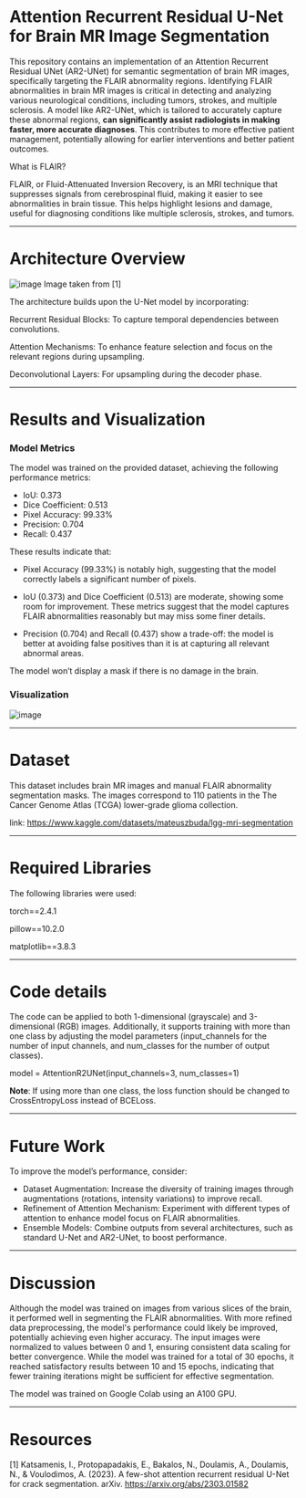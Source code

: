 # Attention Recurrent Residual U-Net for Brain MR Image Segmentation

This repository contains an implementation of an Attention Recurrent Residual UNet (AR2-UNet) for semantic segmentation of brain MR images, specifically targeting the FLAIR abnormality regions. Identifying FLAIR abnormalities in brain MR images is critical in detecting and analyzing various neurological conditions, including tumors, strokes, and multiple sclerosis. A model like AR2-UNet, which is tailored to accurately capture these abnormal regions, **can significantly assist radiologists in making faster, more accurate diagnoses**. This contributes to more effective patient management, potentially allowing for earlier interventions and better patient outcomes.

What is FLAIR?

FLAIR, or Fluid-Attenuated Inversion Recovery, is an MRI technique that suppresses signals from cerebrospinal fluid, making it easier to see abnormalities in brain tissue. This helps highlight lesions and damage, useful for diagnosing conditions like multiple sclerosis, strokes, and tumors.

--------------------------------------------------------------------------------------------------------------------------------
# Architecture Overview

![image](https://github.com/user-attachments/assets/aa60dece-c2ef-4df5-af34-1efcb9bc7d14)
Image taken from [1]

The architecture builds upon the U-Net model by incorporating:

Recurrent Residual Blocks: To capture temporal dependencies between convolutions.

Attention Mechanisms: To enhance feature selection and focus on the relevant regions during upsampling.

Deconvolutional Layers: For upsampling during the decoder phase.

--------------------------------------------------------------------------------------------------------------------------------

# Results and Visualization

### Model Metrics 
The model was trained on the provided dataset, achieving the following performance metrics:

* IoU: 0.373
* Dice Coefficient: 0.513
* Pixel Accuracy: 99.33%
* Precision: 0.704
* Recall: 0.437

These results indicate that:

* Pixel Accuracy (99.33%) is notably high, suggesting that the model correctly labels a significant number of pixels.
  
* IoU (0.373) and Dice Coefficient (0.513) are moderate, showing some room for improvement. These metrics suggest that the model captures FLAIR abnormalities reasonably but may miss some finer details.
  
* Precision (0.704) and Recall (0.437) show a trade-off: the model is better at avoiding false positives than it is at capturing all relevant abnormal areas.

The model won’t display a mask if there is no damage in the brain.

### Visualization

![image](https://github.com/user-attachments/assets/4a5f2532-ec2e-489d-af05-e5efb5cf0aea)


--------------------------------------------------------------------------------------------------------------------------------

# Dataset
 
This dataset includes brain MR images and manual FLAIR abnormality segmentation masks. The images correspond to 110 patients in the The Cancer Genome Atlas (TCGA) lower-grade glioma collection.

link: https://www.kaggle.com/datasets/mateuszbuda/lgg-mri-segmentation

--------------------------------------------------------------------------------------------------------------------------------

# Required Libraries
The following libraries were used:

torch==2.4.1

pillow==10.2.0

matplotlib==3.8.3

--------------------------------------------------------------------------------------------------------------------------------

# Code details

The code can be applied to both 1-dimensional (grayscale) and 3-dimensional (RGB) images. Additionally, it supports training with more than one class by adjusting the model parameters (input_channels for the number of input channels, and num_classes for the number of output classes).

model = AttentionR2UNet(input_channels=3, num_classes=1)

**Note**: If using more than one class, the loss function should be changed to CrossEntropyLoss instead of BCELoss.

--------------------------------------------------------------------------------------------------------------------------------

# Future Work

To improve the model’s performance, consider:

* Dataset Augmentation: Increase the diversity of training images through augmentations (rotations, intensity variations) to improve recall.
* Refinement of Attention Mechanism: Experiment with different types of attention to enhance model focus on FLAIR abnormalities.
* Ensemble Models: Combine outputs from several architectures, such as standard U-Net and AR2-UNet, to boost performance.

--------------------------------------------------------------------------------------------------------------------------------

# Discussion 

Although the model was trained on images from various slices of the brain, it performed well in segmenting the FLAIR abnormalities. With more refined data preprocessing, the model's performance could likely be improved, potentially achieving even higher accuracy. The input images were normalized to values between 0 and 1, ensuring consistent data scaling for better convergence. While the model was trained for a total of 30 epochs, it reached satisfactory results between 10 and 15 epochs, indicating that fewer training iterations might be sufficient for effective segmentation.

The model was trained on Google Colab using an A100 GPU.


--------------------------------------------------------------------------------------------------------------------------------

# Resources

[1] Katsamenis, I., Protopapadakis, E., Bakalos, N., Doulamis, A., Doulamis, N., & Voulodimos, A. (2023). A few-shot attention recurrent residual U-Net for crack segmentation. arXiv. https://arxiv.org/abs/2303.01582
